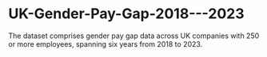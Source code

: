 # UK-Gender-Pay-Gap-2018---2023
The dataset comprises gender pay gap data across UK companies with 250 or more employees, spanning six years from 2018 to 2023.
